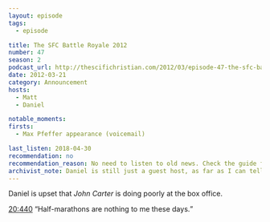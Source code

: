 ```yaml
---
layout: episode
tags:
  - episode

title: The SFC Battle Royale 2012
number: 47
season: 2
podcast_url: http://thescifichristian.com/2012/03/episode-47-the-sfc-battle-royale-2012/
date: 2012-03-21
category: Announcement
hosts:
  - Matt
  - Daniel

notable_moments:
firsts:
  - Max Pfeffer appearance (voicemail)

last_listen: 2018-04-30
recommendation: no
recommendation_reason: No need to listen to old news. Check the guide for what's interesting in hindsight.
archivist_note: Daniel is still just a guest host, as far as I can tell. 
---
```

Daniel is upset that <i class="work-title">John Carter</i> is doing poorly at the box office.

<div class="quote">
  <a class="timestamp tag is-medium is-rounded is-primary" href="http://thescifichristian.com/2012/03/episode-47-the-sfc-battle-royale-2012//#t=20:44">20:440</a>
  <q class="matt">Half-marathons are nothing to me these days.</q>
</div>